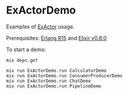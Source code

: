 ExActorDemo
=======

Examples of [ExActor](https://github.com/sasa1977/exactor) usage.

Prerequisites: [Erlang R15](http://www.erlang.org/download_release/16) and [Elixir v0.8.0](http://elixir-lang.org/getting_started/1.html)

To start a demo:
    
    mix deps.get
    
    mix run ExActorDemo.run CalculatorDemo
    mix run ExActorDemo.run ConsumerProducerDemo
    mix run ExActorDemo.run ChatDemo
    mix run ExActorDemo.run PipelineDemo